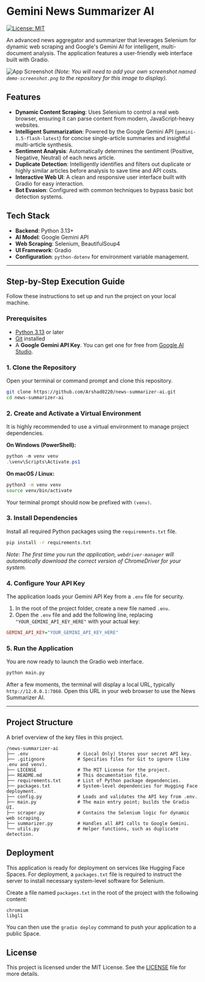 # Gemini News Summarizer AI

[![License: MIT](https://img.shields.io/badge/License-MIT-yellow.svg)](https://opensource.org/licenses/MIT)

An advanced news aggregator and summarizer that leverages Selenium for dynamic web scraping and Google's Gemini AI for intelligent, multi-document analysis. The application features a user-friendly web interface built with Gradio.

![App Screenshot](https://raw.githubusercontent.com/Arshad0220/news-summarizer-ai/main/demo-screenshot.png)
*(Note: You will need to add your own screenshot named `demo-screenshot.png` to the repository for this image to display).*

## Features

-   **Dynamic Content Scraping**: Uses Selenium to control a real web browser, ensuring it can parse content from modern, JavaScript-heavy websites.
-   **Intelligent Summarization**: Powered by the Google Gemini API (`gemini-1.5-flash-latest`) for concise single-article summaries and insightful multi-article synthesis.
-   **Sentiment Analysis**: Automatically determines the sentiment (Positive, Negative, Neutral) of each news article.
-   **Duplicate Detection**: Intelligently identifies and filters out duplicate or highly similar articles before analysis to save time and API costs.
-   **Interactive Web UI**: A clean and responsive user interface built with Gradio for easy interaction.
-   **Bot Evasion**: Configured with common techniques to bypass basic bot detection systems.

## Tech Stack

-   **Backend**: Python 3.13+
-   **AI Model**: Google Gemini API
-   **Web Scraping**: Selenium, BeautifulSoup4
-   **UI Framework**: Gradio
-   **Configuration**: `python-dotenv` for environment variable management.

---

## Step-by-Step Execution Guide

Follow these instructions to set up and run the project on your local machine.

### Prerequisites

-   [Python 3.13](https://www.python.org/downloads/) or later
-   [Git](https://git-scm.com/downloads) installed
-   A **Google Gemini API Key**. You can get one for free from [Google AI Studio](https://aistudio.google.com/app/apikey).

### 1. Clone the Repository

Open your terminal or command prompt and clone this repository.

```bash
git clone https://github.com/Arshad0220/news-summarizer-ai.git
cd news-summarizer-ai
```

### 2. Create and Activate a Virtual Environment

It is highly recommended to use a virtual environment to manage project dependencies.

**On Windows (PowerShell):**

```powershell
python -m venv venv
.\venv\Scripts\Activate.ps1
```

**On macOS / Linux:**

```bash
python3 -m venv venv
source venv/bin/activate
```

Your terminal prompt should now be prefixed with `(venv)`.

### 3. Install Dependencies

Install all required Python packages using the `requirements.txt` file.

```bash
pip install -r requirements.txt
```
*Note: The first time you run the application, `webdriver-manager` will automatically download the correct version of ChromeDriver for your system.*

### 4. Configure Your API Key

The application loads your Gemini API Key from a `.env` file for security.

1.  In the root of the project folder, create a new file named `.env`.
2.  Open the `.env` file and add the following line, replacing `"YOUR_GEMINI_API_KEY_HERE"` with your actual key:

```ini
GEMINI_API_KEY="YOUR_GEMINI_API_KEY_HERE"
```

### 5. Run the Application

You are now ready to launch the Gradio web interface.

```bash
python main.py
```

After a few moments, the terminal will display a local URL, typically `http://12.0.0.1:7860`. Open this URL in your web browser to use the News Summarizer AI.

---

## Project Structure

A brief overview of the key files in this project.

```
/news-summarizer-ai
├── .env                  # (Local Only) Stores your secret API key.
├── .gitignore            # Specifies files for Git to ignore (like .env and venv).
├── LICENSE               # The MIT License for the project.
├── README.md             # This documentation file.
├── requirements.txt      # List of Python package dependencies.
├── packages.txt          # System-level dependencies for Hugging Face deployment.
├── config.py             # Loads and validates the API key from .env.
├── main.py               # The main entry point; builds the Gradio UI.
├── scraper.py            # Contains the Selenium logic for dynamic web scraping.
├── summarizer.py         # Handles all API calls to Google Gemini.
└── utils.py              # Helper functions, such as duplicate detection.
```

## Deployment

This application is ready for deployment on services like Hugging Face Spaces. For deployment, a `packages.txt` file is required to instruct the server to install necessary system-level software for Selenium.

Create a file named `packages.txt` in the root of the project with the following content:

```text
chromium
libgl1
```

You can then use the `gradio deploy` command to push your application to a public Space.

## License

This project is licensed under the MIT License. See the [LICENSE](LICENSE) file for more details.